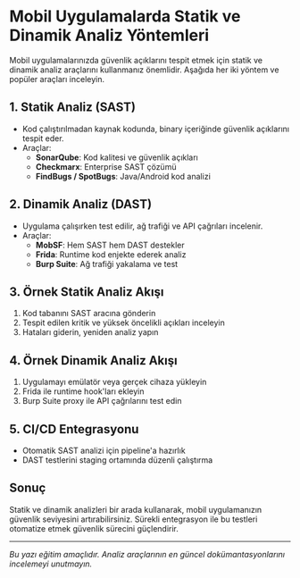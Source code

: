 # Mobil Uygulamalarda Statik ve Dinamik Analiz Yöntemleri

Mobil uygulamalarınızda güvenlik açıklarını tespit etmek için statik ve dinamik analiz araçlarını kullanmanız önemlidir. Aşağıda her iki yöntem ve popüler araçları inceleyin.

## 1. Statik Analiz (SAST)

- Kod çalıştırılmadan kaynak kodunda, binary içeriğinde güvenlik açıklarını tespit eder.
- Araçlar:
  - **SonarQube**: Kod kalitesi ve güvenlik açıkları
  - **Checkmarx**: Enterprise SAST çözümü
  - **FindBugs / SpotBugs**: Java/Android kod analizi

## 2. Dinamik Analiz (DAST)

- Uygulama çalışırken test edilir, ağ trafiği ve API çağrıları incelenir.
- Araçlar:
  - **MobSF**: Hem SAST hem DAST destekler
  - **Frida**: Runtime kod enjekte ederek analiz
  - **Burp Suite**: Ağ trafiği yakalama ve test

## 3. Örnek Statik Analiz Akışı

1. Kod tabanını SAST aracına gönderin
2. Tespit edilen kritik ve yüksek öncelikli açıkları inceleyin
3. Hataları giderin, yeniden analiz yapın

## 4. Örnek Dinamik Analiz Akışı

1. Uygulamayı emülatör veya gerçek cihaza yükleyin
2. Frida ile runtime hook'ları ekleyin
3. Burp Suite proxy ile API çağrılarını test edin

## 5. CI/CD Entegrasyonu

- Otomatik SAST analizi için pipeline'a hazırlık
- DAST testlerini staging ortamında düzenli çalıştırma

## Sonuç

Statik ve dinamik analizleri bir arada kullanarak, mobil uygulamanızın güvenlik seviyesini artırabilirsiniz. Sürekli entegrasyon ile bu testleri otomatize etmek güvenlik sürecini güçlendirir.

---

*Bu yazı eğitim amaçlıdır. Analiz araçlarının en güncel dokümantasyonlarını incelemeyi unutmayın.* 